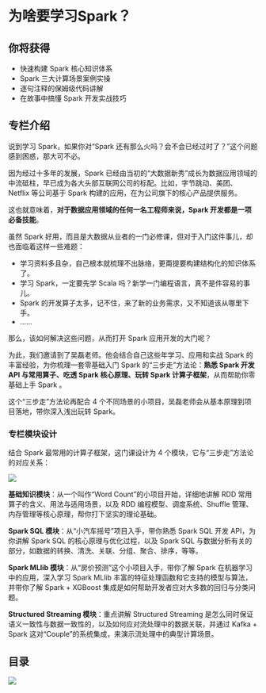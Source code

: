 # 为啥要学习Spark？

## 你将获得

- 快速构建 Spark 核心知识体系
- Spark 三大计算场景案例实操
- 逐句注释的保姆级代码讲解
- 在故事中搞懂 Spark 开发实战技巧

## 专栏介绍

说到学习 Spark，如果你对“Spark 还有那么火吗？会不会已经过时了？”这个问题感到困惑，那大可不必。

因为经过十多年的发展，Spark 已经由当初的“大数据新秀”成长为数据应用领域的中流砥柱，早已成为各大头部互联网公司的标配。比如，字节跳动、美团、Netflix 等公司基于 Spark 构建的应用，在为公司旗下的核心产品提供服务。

这也就意味着，**对于数据应用领域的任何一名工程师来说，Spark 开发都是一项必备技能**。

虽然 Spark 好用，而且是大数据从业者的一门必修课，但对于入门这件事儿，却也面临着这样一些难题：

- 学习资料多且杂，自己根本就梳理不出脉络，更甭提要构建结构化的知识体系了。
- 学习 Spark，一定要先学 Scala 吗？新学一门编程语言，真不是件容易的事儿。
- Spark 的开发算子太多，记不住，来了新的业务需求，又不知道该从哪里下手。
- ……

那么，该如何解决这些问题，从而打开 Spark 应用开发的大门呢？

为此，我们邀请到了吴磊老师。他会结合自己这些年学习、应用和实战 Spark 的丰富经验，为你梳理一套零基础入门 Spark 的“三步走”方法论：**熟悉 Spark 开发 API 与常用算子、吃透 Spark 核心原理、玩转 Spark 计算子框架**，从而帮助你零基础上手 Spark 。

这个“三步走”方法论再配合 4 个不同场景的小项目，吴磊老师会从基本原理到项目落地，带你深入浅出玩转 Spark。

### 专栏模块设计

结合 Spark 最常用的计算子框架，这门课设计为 4 个模块，它与“三步走”方法论的对应关系：

![](https://codeselect.oss-cn-shanghai.aliyuncs.com/image-20240321175835357.png)

**基础知识模块**：从一个叫作“Word Count”的小项目开始，详细地讲解 RDD 常用算子的含义、用法与适用场景，以及 RDD 编程模型、调度系统、Shuffle 管理、内存管理等核心原理，帮你打下坚实的理论基础。

**Spark SQL 模块**：从“小汽车摇号”项目入手，带你熟悉 Spark SQL 开发 API，为你讲解 Spark SQL 的核心原理与优化过程，以及 Spark SQL 与数据分析有关的部分，如数据的转换、清洗、关联、分组、聚合、排序，等等。

**Spark MLlib 模块**：从“房价预测”这个小项目入手，带你了解 Spark 在机器学习中的应用，深入学习 Spark MLlib 丰富的特征处理函数和它支持的模型与算法，并带你了解 Spark + XGBoost 集成是如何帮助开发者应对大多数的回归与分类问题。

**Structured Streaming 模块**：重点讲解 Structured Streaming 是怎么同时保证语义一致性与数据一致性的，以及如何应对流处理中的数据关联，并通过 Kafka + Spark 这对“Couple”的系统集成，来演示流处理中的典型计算场景。

## 目录



![](https://codeselect.oss-cn-shanghai.aliyuncs.com/edcfb689e9ccc1a41ee4017641345f40-20240321175900046.jpg)